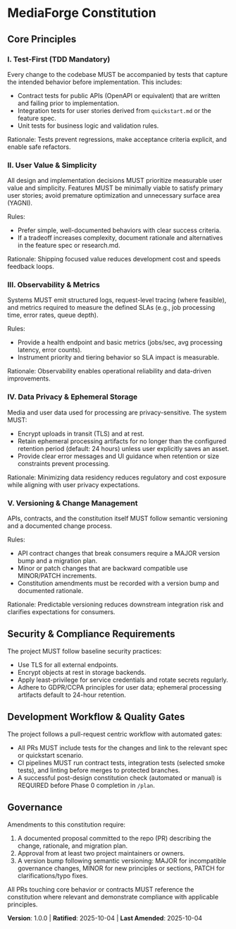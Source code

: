<!--
Sync Impact Report

Version change: template -> 1.0.0

Modified principles:
- [PRINCIPLE_1_NAME] (added) -> I. Test-First (TDD Mandatory)
- [PRINCIPLE_2_NAME] (added) -> II. User Value & Simplicity
- [PRINCIPLE_3_NAME] (added) -> III. Observability & Metrics
- [PRINCIPLE_4_NAME] (added) -> IV. Data Privacy & Ephemeral Storage
- [PRINCIPLE_5_NAME] (added) -> V. Versioning & Change Management

Added sections:
- Security & Compliance Requirements
- Development Workflow & Quality Gates

Removed sections:
- None

Templates requiring updates:
- .specify/templates/plan-template.md ⚠ pending — ensure "Constitution Check" references new privacy and observability principles
- .specify/templates/spec-template.md ✅ aligned — confirms NFR and ambiguity checks; no changes required
- .specify/templates/tasks-template.md ⚠ pending — recommend adding explicit tasks for retention/cleanup and observability by default

Follow-up TODOs:
- Update plan-template.md Constitution Check to explicitly validate retention and encryption rules.
- Add a short example in tasks-template.md for ephemeral cleanup and SLA metrics tasks.

--> 

# MediaForge Constitution

## Core Principles

### I. Test-First (TDD Mandatory)
Every change to the codebase MUST be accompanied by tests that capture the intended behavior before implementation. This includes:
- Contract tests for public APIs (OpenAPI or equivalent) that are written and failing prior to implementation.
- Integration tests for user stories derived from `quickstart.md` or the feature spec.
- Unit tests for business logic and validation rules.

Rationale: Tests prevent regressions, make acceptance criteria explicit, and enable safe refactors.

### II. User Value & Simplicity
All design and implementation decisions MUST prioritize measurable user value and simplicity. Features MUST be minimally viable to satisfy primary user stories; avoid premature optimization and unnecessary surface area (YAGNI).

Rules:
- Prefer simple, well-documented behaviors with clear success criteria.
- If a tradeoff increases complexity, document rationale and alternatives in the feature spec or research.md.

Rationale: Shipping focused value reduces development cost and speeds feedback loops.

### III. Observability & Metrics
Systems MUST emit structured logs, request-level tracing (where feasible), and metrics required to measure the defined SLAs (e.g., job processing time, error rates, queue depth).

Rules:
- Provide a health endpoint and basic metrics (jobs/sec, avg processing latency, error counts).
- Instrument priority and tiering behavior so SLA impact is measurable.

Rationale: Observability enables operational reliability and data-driven improvements.

### IV. Data Privacy & Ephemeral Storage
Media and user data used for processing are privacy-sensitive. The system MUST:
- Encrypt uploads in transit (TLS) and at rest.
- Retain ephemeral processing artifacts for no longer than the configured retention period (default: 24 hours) unless user explicitly saves an asset.
- Provide clear error messages and UI guidance when retention or size constraints prevent processing.

Rationale: Minimizing data residency reduces regulatory and cost exposure while aligning with user privacy expectations.

### V. Versioning & Change Management
APIs, contracts, and the constitution itself MUST follow semantic versioning and a documented change process.

Rules:
- API contract changes that break consumers require a MAJOR version bump and a migration plan.
- Minor or patch changes that are backward compatible use MINOR/PATCH increments.
- Constitution amendments must be recorded with a version bump and documented rationale.

Rationale: Predictable versioning reduces downstream integration risk and clarifies expectations for consumers.

## Security & Compliance Requirements
The project MUST follow baseline security practices:
- Use TLS for all external endpoints.
- Encrypt objects at rest in storage backends.
- Apply least-privilege for service credentials and rotate secrets regularly.
- Adhere to GDPR/CCPA principles for user data; ephemeral processing artifacts default to 24-hour retention.

## Development Workflow & Quality Gates
The project follows a pull-request centric workflow with automated gates:
- All PRs MUST include tests for the changes and link to the relevant spec or quickstart scenario.
- CI pipelines MUST run contract tests, integration tests (selected smoke tests), and linting before merges to protected branches.
- A successful post-design constitution check (automated or manual) is REQUIRED before Phase 0 completion in `/plan`.

## Governance
Amendments to this constitution require:
1. A documented proposal committed to the repo (PR) describing the change, rationale, and migration plan.
2. Approval from at least two project maintainers or owners.
3. A version bump following semantic versioning: MAJOR for incompatible governance changes, MINOR for new principles or sections, PATCH for clarifications/typo fixes.

All PRs touching core behavior or contracts MUST reference the constitution where relevant and demonstrate compliance with applicable principles.

**Version**: 1.0.0 | **Ratified**: 2025-10-04 | **Last Amended**: 2025-10-04
